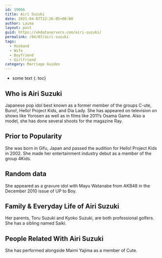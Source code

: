 ```yaml
---
id: 19066
title: Airi Suzuki
date: 2021-04-07T22:26:05+00:00
author: Laima
layout: post
guid: https://ukdataservers.com/airi-suzuki/
permalink: /04/07/airi-suzuki
tags:
  - Husband
  - Wife
  - Boyfriend
  - Girlfriend
category: Marriage Guides
---
```


* some text
{: toc}


## Who is Airi Suzuki
                  
                  
                  
Japanese pop idol best known as a former member of the groups C-ute, Buno!, Hello! Project Kids, and Dia Lady. She has appeared on television on shows like Yorosen as well as in films like 2011&#8217;s Osama Game. Also a model, she has done several shoots for the magazine Ray.
                  
              
            
              
            
                
                
                
## Prior to Popularity
                  
                  
                  
She was born in Gifu, Japan and passed the audition for Hello! Project Kids in 2002. She made her entertainment industry debut as a member of the group 4Kids.
                  
              
            
              
            
                
                
                
## Random data
                  
                  
                  
She appeared as a gravure idol with Mayu Watanabe from AKB48 in the December 2010 issue of UP to Boy.
                  
              
            
              
            
                
                
                
## Family & Everyday Life of Airi Suzuki
                  
                  
                  
Her parents, Toru Suzuki and Kyoko Suzuki, are both professional golfers. She has a sibling named Saiki.
                  
              
            
              
            
                
                
                
## People Related With Airi Suzuki
                  
                  
                  
She has performed alongside Maimi Yajima as a member of Cute.
                  
              
            
              
            
                
              
            
              
              
            
            
              
            
          
          
          